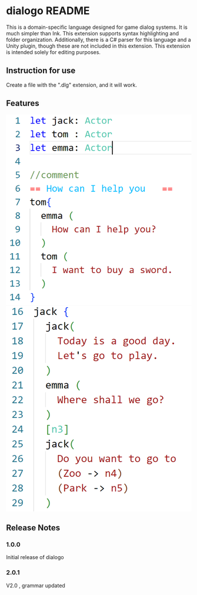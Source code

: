 # dialogo README

This is a domain-specific language designed for game dialog systems. It is much simpler than Ink. This extension supports syntax highlighting and folder organization. Additionally, there is a C# parser for this language and a Unity plugin, though these are not included in this extension. This extension is intended solely for editing purposes.

## Instruction for use

Create a file with the ".dlg" extension, and it will work.

## Features

![Feature 1](images/feature1.PNG)
![Feature 2](images/feature2.PNG)

## Release Notes

### 1.0.0

Initial release of dialogo

### 2.0.1

V2.0 , grammar updated
